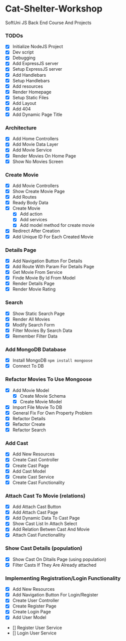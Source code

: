 # Cat-Shelter-Workshop
SoftUni JS Back End Course And Projects

### TODOs
 - [x] Initialize NodeJS Project
 - [x] Dev script
 - [x] Debugging
 - [x] Add ExpressJS server
 - [x] Setup ExpressJS server
 - [x] Add Handlebars
 - [x] Setup Handlebars
 - [x] Add resources
 - [x] Render Homepage
 - [x] Setup Static Files
 - [x] Add Layout
 - [x] Add 404
 - [x] Add Dynamic Page Title

 ### Architecture
 - [x] Add Home Controllers
 - [x] Add Movie Data Layer
 - [x] Add Movie Service
 - [x] Render Movies On Home Page
 - [x] Show No Movies Screen

### Create Movie
 - [x] Add Movie Controllers
 - [x] Show Create Movie Page
 - [x] Add Routes
 - [x] Ready Body Data
 - [x] Create Movie
     - [x] Add action
     - [x] Add services
     - [x] Add model method for create movie
- [x] Redirect After Creation
- [x] Add Unique ID For Each Created Movie

### Details Page
- [x] Add Navigation Button For Details
- [x] Add Route With Param For Details Page
- [x] Get Movie From Service
- [x] Finde Movie By Id From Model
- [x] Render Details Page
- [x] Render Movie Rating

### Search
- [x] Show Static Search Page
- [x] Render All Movies
- [x] Modify Search Form
- [x] Filter Movies By Search Data
- [x] Remember Filter Data

### Add MongoDB Database
- [x] Install MongoDB `npm install mongoose`
- [x] Connect To DB

### Refactor Movies To Use Mongoose
- [x] Add Movie Model 
    - [x] Create Movie Schema
    - [x] Create Movie Model 
- [x] Import File Movie To DB
- [x] General Fix For Own Property Problem
- [x] Refactor Details
- [x] Refactor Create
- [x] Refactor Search

### Add Cast
- [x] Add New Resources
- [x] Create Cast Controller
- [x] Create Cast Page
- [x] Add Cast Model
- [x] Create Cast Service
- [x] Create Cast Functionality

### Attach Cast To Movie (relations)
- [x] Add Attach Cast Button
- [x] Add Attach Cast Page
- [x] Add Dynamic Data To Cast Page
- [x] Show Cast List In Attach Select
- [x] Add Relation Betwen Cast And Movie
- [x] Attach Cast Functionallity

### Show Cast Details (population)
- [x] Show Cast On Ditails Page (using population)
- [x] Filter Casts If They Are Already attached 

### Implementing Registration/Login Functionality
- [x] Add New Resources
- [x] Add Navigation Button For Login/Register
- [x] Create User Controller
- [x] Create Register Page
- [x] Create Login Page
- [x] Add User Model
- [] Register User Service
- [] Login User Service